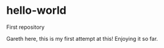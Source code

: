 # hello-world
First repository

Gareth here, this is my first attempt at this!  Enjoying it so far.
